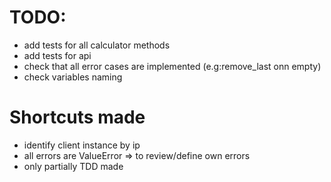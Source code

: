 # TODO:
 - add tests for all calculator methods
 - add tests for api
 - check that all error cases are implemented (e.g:remove_last onn empty)
 - check variables naming

# Shortcuts made
 - identify client instance by ip
 - all errors are ValueError => to review/define own errors
 - only partially TDD made